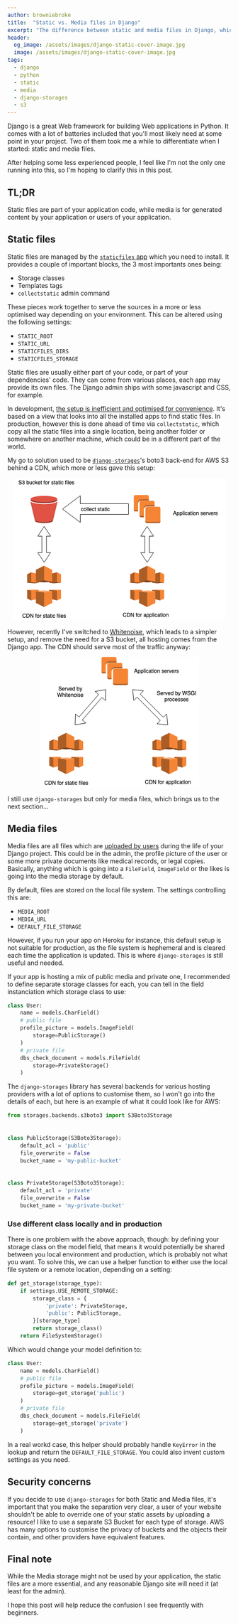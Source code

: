 ```yaml
---
author: browniebroke
title:  "Static vs. Media files in Django"
excerpt: "The difference between static and media files in Django, which are often confused by beginners."
header:
  og_image: /assets/images/django-static-cover-image.jpg
  image: /assets/images/django-static-cover-image.jpg
tags:
  - django
  - python
  - static
  - media
  - django-storages
  - s3
---
```


Django is a great Web framework for building Web applications in Python. It comes with a lot of batteries included that you'll most likely need at some point in your project. Two of them took me a while to differentiate when I started: static and media files. 

After helping some less experienced people, I feel like I'm not the only one running into this, so I'm hoping to clarify this in this post. 

## TL;DR 

Static files are part of your application code, while media is for generated content by your application or users of your application. 

## Static files 

Static files are managed by the [`staticfiles` app](https://docs.djangoproject.com/en/2.2/ref/contrib/staticfiles/) which you need to install. It provides a couple of important blocks, the 3 most importants ones being:

- Storage classes
- Templates tags
- `collectstatic` admin command

These pieces work together to serve the sources in a more or less optimised way depending on your environment. This can be altered using the following settings:

- `STATIC_ROOT`
- `STATIC_URL`
- `STATICFILES_DIRS`
- `STATICFILES_STORAGE`

Static files are usually either part of your code, or part of your dependencies' code. They can come from various places, each app may provide its own files. The Django admin ships with some javascript and CSS, for example. 

In development, [the setup is inefficient and optimised for convenience](https://docs.djangoproject.com/en/2.2/ref/contrib/staticfiles/#static-file-development-view). It's based on a view that looks into all the installed apps to find static files. In production, however this is done ahead of time via `collectstatic`, which copy all the static files into a single location, being another folder or somewhere on another machine, which could be in a different part of the world.

My go to solution used to be [`django-storages`](https://pypi.org/project/django-storages/)'s boto3 back-end for AWS S3 behind a CDN, which more or less gave this setup:

<p style="text-align: center;">
  <img src="/assets/images/django-static-with-bucket.png" alt="Static files in a Bucket" />
</p>

However, recently I've switched to [Whitenoise](https://pypi.org/project/whitenoise/), which leads to a simpler setup, and remove the need for a S3 bucket, all hosting comes from the Django app. The CDN should serve most of the traffic anyway:

<p style="text-align: center;">
  <img src="/assets/images/django-static-with-whitenoise.png" alt="Static files with Whitenoise" />
</p>

I still use `django-storages` but only for media files, which brings us to the next section... 

## Media files

Media files are all files which are [uploaded by users](https://docs.djangoproject.com/en/2.2/topics/files/) during the life of your Django project. This could be in the admin, the profile picture of the user or some more private documents like medical records, or legal copies. Basically, anything which is going into a `FileField`, `ImageField` or the likes is going into the media storage by default. 

By default, files are stored on the local file system. The settings controlling this are:

- `MEDIA_ROOT`
- `MEDIA_URL`
- `DEFAULT_FILE_STORAGE`

However, if you run your app on Heroku for instance, this default setup is not suitable for production, as the file system is hephemeral and is cleared each time the application is updated. This is where `django-storages` is still useful and needed. 

If your app is hosting a mix of public media and private one, I recommended to define separate storage classes for each, you can tell in the field instanciation which storage class to use:

```python
class User:
    name = models.CharField()
    # public file
    profile_picture = models.ImageField(
        storage=PublicStorage()
    )
    # private file
    dbs_check_document = models.FileField(
        storage=PrivateStorage()
    )
```

The `django-storages` library has several backends for various hosting providers with a lot of options to customise them, so I won't go into the details of each, but here is an example of what it could look like for AWS:

```python
from storages.backends.s3boto3 import S3Boto3Storage


class PublicStorage(S3Boto3Storage):
    default_acl = 'public'
    file_overwrite = False
    bucket_name = 'my-public-bucket'


class PrivateStorage(S3Boto3Storage):
    default_acl = 'private'
    file_overwrite = False
    bucket_name = 'my-private-bucket'
```

### Use different class locally and in production

There is one problem with the above approach, though: by defining your storage class on the model field, that means it would potentially be shared between you local environment and production, which is probably not what you want. To solve this, we can use a helper function to either use the local file system or a remote location, depending on a setting:

```python
def get_storage(storage_type):
    if settings.USE_REMOTE_STORAGE:
        storage_class = {
            'private': PrivateStorage,
            'public': PublicStorage,
        }[storage_type]
        return storage_class()
    return FileSystemStorage()
```

Which would change your model definition to:

```python
class User:
    name = models.CharField()
    # public file
    profile_picture = models.ImageField(
        storage=get_storage('public')
    )
    # private file
    dbs_check_document = models.FileField(
        storage=get_storage('private')
    )
```

In a real workd case, this helper should probably handle `KeyError` in the lookup and return the `DEFAULT_FILE_STORAGE`. You could also invent custom settings as you need.

## Security concerns 

If you decide to use `django-storages` for both Static and Media files, it's important that you make the separation very clear, a user of your website shouldn't be able to override one of your static assets by uploading a resource! I like to use a separate S3 Bucket for each type of storage. AWS has many options to customise the privacy of buckets and the objects their contain, and other providers have equivalent features. 

## Final note 

While the Media storage might not be used by your application, the static files are a more essential, and any reasonable Django site will need it (at least for the admin). 

I hope this post will help reduce the confusion I see frequently with beginners. 
